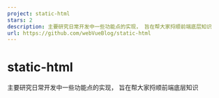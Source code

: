 ```yaml
---
project: static-html
stars: 2
description: 主要研究日常开发中一些功能点的实现， 旨在帮大家捋顺前端底层知识
url: https://github.com/webVueBlog/static-html
---
```


static-html
===========

主要研究日常开发中一些功能点的实现， 旨在帮大家捋顺前端底层知识
